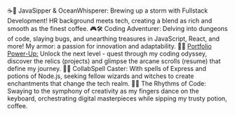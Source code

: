 ☕🌊 JavaSipper & OceanWhisperer: Brewing up a storm with Fullstack Development! HR background meets tech, creating a blend as rich and smooth as the finest coffee.
🎮🛠 Coding Adventurer: Delving into dungeons of code, slaying bugs, and unearthing treasures in JavaScript, React, and more! My armor: a passion for innovation and adaptability.
🚀🔗 [Portfolio Power-Up:](https://kuxaportfolio.netlify.app/) Unlock the next level - quest through my coding odyssey, discover the relics (projects) and glimpse the arcane scrolls (resume) that define my journey.
🤝🌟 CollabSpell Caster: With spells of Express and potions of Node.js, seeking fellow wizards and witches to create enchantments that change the tech realm.
🎵💡 The Rhythms of Code: Swaying to the symphony of creativity as my fingers dance on the keyboard, orchestrating digital masterpieces while sipping my trusty potion, coffee.
